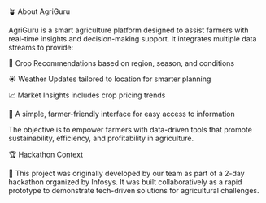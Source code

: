 🪴 About AgriGuru

AgriGuru is a smart agriculture platform designed to assist farmers with real-time insights and decision-making support. It integrates multiple data streams to provide:

🌾 Crop Recommendations based on region, season, and conditions

☀️ Weather Updates tailored to location for smarter planning

📈 Market Insights includes crop pricing trends 

📱 A simple, farmer-friendly interface for easy access to information

The objective is to empower farmers with data-driven tools that promote sustainability, efficiency, and profitability in agriculture.

🏆 Hackathon Context

🎯 This project was originally developed by our team as part of a 2-day hackathon organized by Infosys.
It was built collaboratively as a rapid prototype to demonstrate tech-driven solutions for agricultural challenges.

